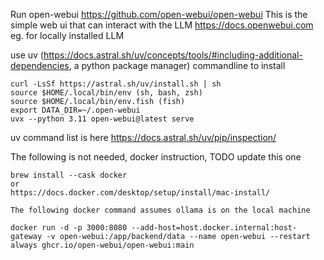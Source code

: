 Run open-webui https://github.com/open-webui/open-webui
This is the simple web ui that can interact with the LLM https://docs.openwebui.com eg. for locally installed LLM

use uv (https://docs.astral.sh/uv/concepts/tools/#including-additional-dependencies, a python package manager) commandline to install
```
curl -LsSf https://astral.sh/uv/install.sh | sh
source $HOME/.local/bin/env (sh, bash, zsh)
source $HOME/.local/bin/env.fish (fish)
export DATA_DIR=~/.open-webui
uvx --python 3.11 open-webui@latest serve
```
uv command list is here https://docs.astral.sh/uv/pip/inspection/

The following is not needed, docker instruction, TODO update this one
```
brew install --cask docker
or
https://docs.docker.com/desktop/setup/install/mac-install/

The following docker command assumes ollama is on the local machine

docker run -d -p 3000:8080 --add-host=host.docker.internal:host-gateway -v open-webui:/app/backend/data --name open-webui --restart always ghcr.io/open-webui/open-webui:main
```
